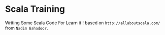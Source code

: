 # Scala Training
Writing Some Scala Code For Learn it !
based on `http://allaboutscala.com/` from `Nadim Bahadoor`.